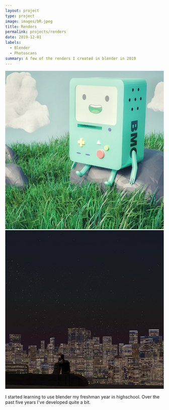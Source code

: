 ```yaml
---
layout: project
type: project
image: images/bR.jpeg
title: Renders
permalink: projects/renders
date: 2019-12-01
labels:
  - Blender
  - Photoscans
summary: A few of the renders I created in blender in 2019
---
```


<img class="ui medium right floated rounded image" src="/images/bR.jpeg">
<img class="ui medium right floated rounded image" src="/images/cR.JPG">


I started learning to use blender my freshman year in highschool. Over the past five years I've developed quite a bit.
